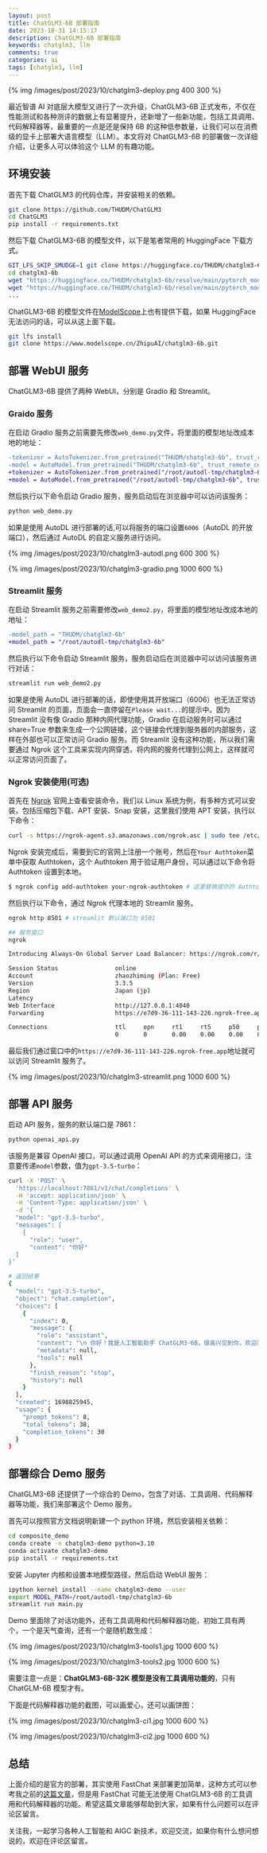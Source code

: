 ```yaml
---
layout: post
title: ChatGLM3-6B 部署指南
date: 2023-10-31 14:15:17
description: ChatGLM3-6B 部署指南
keywords: chatglm3, llm
comments: true
categories: ai
tags: [chatglm3, llm]
---
```


{% img /images/post/2023/10/chatglm3-deploy.png 400 300 %}

最近智谱 AI 对底层大模型又进行了一次升级，ChatGLM3-6B 正式发布，不仅在性能测试和各种测评的数据上有显著提升，还新增了一些新功能，包括工具调用、代码解释器等，最重要的一点是还是保持 6B 的这种低参数量，让我们可以在消费级的显卡上部署大语言模型（LLM）。本文将对 ChatGLM3-6B 的部署做一次详细介绍，让更多人可以体验这个 LLM 的有趣功能。

<!--more-->

## 环境安装

首先下载 ChatGLM3 的代码仓库，并安装相关的依赖。

```bash
git clone https://github.com/THUDM/ChatGLM3
cd ChatGLM3
pip install -r requirements.txt
```

然后下载 ChatGLM3-6B 的模型文件，以下是笔者常用的 HuggingFace 下载方式。

```bash
GIT_LFS_SKIP_SMUDGE=1 git clone https://huggingface.co/THUDM/chatglm3-6b
cd chatglm3-6b
wget "https://huggingface.co/THUDM/chatglm3-6b/resolve/main/pytorch_model-00001-of-00007.bin"
wget "https://huggingface.co/THUDM/chatglm3-6b/resolve/main/pytorch_model-00002-of-00007.bin"
...
```

ChatGLM3-6B 的模型文件在[ModelScope](https://modelscope.cn)上也有提供下载，如果 HuggingFace 无法访问的话，可以从这上面下载。

```bash
git lfs install
git clone https://www.modelscope.cn/ZhipuAI/chatglm3-6b.git
```

## 部署 WebUI 服务

ChatGLM3-6B 提供了两种 WebUI，分别是 Gradio 和 Streamlit。

### Graido 服务

在启动 Gradio 服务之前需要先修改`web_demo.py`文件，将里面的模型地址改成本地的地址：

```diff
-tokenizer = AutoTokenizer.from_pretrained("THUDM/chatglm3-6b", trust_remote_code=True)
-model = AutoModel.from_pretrained("THUDM/chatglm3-6b", trust_remote_code=True).cuda()
+tokenizer = AutoTokenizer.from_pretrained("/root/autodl-tmp/chatglm3-6b", trust_remote_code=True)
+model = AutoModel.from_pretrained("/root/autodl-tmp/chatglm3-6b", trust_remote_code=True).cuda()
```

然后执行以下命令启动 Gradio 服务，服务启动后在浏览器中可以访问该服务：

```bash
python web_demo.py
```

如果是使用 AutoDL 进行部署的话,可以将服务的端口设置`6006`（AutoDL 的开放端口），然后通过 AutoDL 的自定义服务进行访问。

{% img /images/post/2023/10/chatglm3-autodl.png 600 300 %}

{% img /images/post/2023/10/chatglm3-gradio.png 1000 600 %}

### Streamlit 服务

在启动 Streamlit 服务之前需要修改`web_demo2.py`，将里面的模型地址改成本地的地址：

```diff
-model_path = "THUDM/chatglm3-6b"
+model_path = "/root/autodl-tmp/chatglm3-6b"
```

然后执行以下命令启动 Streamlit 服务，服务启动后在浏览器中可以访问该服务进行对话：

```bash
streamlit run web_demo2.py
```

如果是使用 AutoDL 进行部署的话，即使使用其开放端口（6006）也无法正常访问 Streamlit 的页面，页面会一直停留在`Please wait...`的提示中。因为 Streamlit 没有像 Gradio 那种内网代理功能，Gradio 在启动服务时可以通过 share=True 参数来生成一个公网链接，这个链接会代理到服务器的内部服务，这样在外部也可以正常访问 Gradio 服务。而 Streamlit 没有这种功能，所以我们需要通过 Ngrok 这个工具来实现内网穿透，将内网的服务代理到公网上，这样就可以正常访问页面了。

### Ngrok 安装使用(可选)

首先在 [Ngrok](https://ngrok.com/) 官网上查看安装命令，我们以 Linux 系统为例，有多种方式可以安装，包括压缩包下载、APT 安装、Snap 安装，这里我们使用 APT 安装，执行以下命令：

```bash
curl -s https://ngrok-agent.s3.amazonaws.com/ngrok.asc | sudo tee /etc/apt/trusted.gpg.d/ngrok.asc >/dev/null && echo "deb https://ngrok-agent.s3.amazonaws.com buster main" | sudo tee /etc/apt/sources.list.d/ngrok.list && sudo apt update && sudo apt install ngrok
```

Ngrok 安装完成后，需要到它的官网上注册一个账号，然后在`Your Authtoken`菜单中获取 Authtoken，这个 Authtoken 用于验证用户身份，可以通过以下命令将 Authtoken 设置到本地。

```bash
$ ngrok config add-authtoken your-ngrok-authtoken # 这里替换成你的 Authtoken
```

然后执行以下命令，通过 Ngrok 代理本地的 Streamlit 服务。

```bash
ngrok http 8501 # streamlit 默认端口为 8501

## 服务窗口
ngrok                                                                                                                   (Ctrl+C to quit)

Introducing Always-On Global Server Load Balancer: https://ngrok.com/r/gslb

Session Status                online
Account                       zhaozhiming (Plan: Free)
Version                       3.3.5
Region                        Japan (jp)
Latency                       -
Web Interface                 http://127.0.0.1:4040
Forwarding                    https://e7d9-36-111-143-226.ngrok-free.app -> http://localhost:8501

Connections                   ttl     opn     rt1     rt5     p50     p90
                              0       0       0.00    0.00    0.00    0.00
```

最后我们通过窗口中的`https://e7d9-36-111-143-226.ngrok-free.app`地址就可以访问 Streamlit 服务了。

{% img /images/post/2023/10/chatglm3-streamlit.png 1000 600 %}

## 部署 API 服务

启动 API 服务，服务的默认端口是 7861：

```bash
python openai_api.py
```

该服务是兼容 OpenAI 接口，可以通过调用 OpenAI API 的方式来调用接口，注意要传递`model`参数，值为`gpt-3.5-turbo`：

```bash
curl -X 'POST' \
  'https://localhost:7861/v1/chat/completions' \
  -H 'accept: application/json' \
  -H 'Content-Type: application/json' \
  -d '{
  "model": "gpt-3.5-turbo",
  "messages": [
    {
      "role": "user",
      "content": "你好"
  ]
}'

# 返回结果
{
  "model": "gpt-3.5-turbo",
  "object": "chat.completion",
  "choices": [
    {
      "index": 0,
      "message": {
        "role": "assistant",
        "content": "\n 你好！我是人工智能助手 ChatGLM3-6B，很高兴见到你，欢迎问我任何问题。",
        "metadata": null,
        "tools": null
      },
      "finish_reason": "stop",
      "history": null
    }
  ],
  "created": 1698825945,
  "usage": {
    "prompt_tokens": 8,
    "total_tokens": 38,
    "completion_tokens": 30
  }
}
```

## 部署综合 Demo 服务

ChatGLM3-6B 还提供了一个综合的 Demo，包含了对话、工具调用、代码解释器等功能，我们来部署这个 Demo 服务。

首先可以按照官方文档说明新建一个 python 环境，然后安装相关依赖：

```bash
cd composite_demo
conda create -n chatglm3-demo python=3.10
conda activate chatglm3-demo
pip install -r requirements.txt
```

安装 Jupyter 内核和设置本地模型路径，然后启动 WebUI 服务：

```bash
ipython kernel install --name chatglm3-demo --user
export MODEL_PATH=/root/autodl-tmp/chatglm3-6b
streamlit run main.py
```

Demo 里面除了对话功能外，还有工具调用和代码解释器功能，初始工具有两个，一个是天气查询，还有一个是随机数生成：

{% img /images/post/2023/10/chatglm3-tools1.jpg 1000 600 %}

{% img /images/post/2023/10/chatglm3-tools2.jpg 1000 600 %}

需要注意一点是：**ChatGLM3-6B-32K 模型是没有工具调用功能的**，只有 ChatGLM-6B 模型才有。

下面是代码解释器功能的截图，可以画爱心，还可以画饼图：

{% img /images/post/2023/10/chatglm3-ci1.jpg 1000 600 %}

{% img /images/post/2023/10/chatglm3-ci2.jpg 1000 600 %}

## 总结

上面介绍的是官方的部署，其实使用 FastChat 来部署更加简单，这种方式可以参考我之前的[这篇文章](https://zhaozhiming.github.io/2023/08/22/use-fastchat-deploy-llm)，但是用 FastChat 可能无法使用 ChatGLM3-6B 的工具调用和代码解释器的功能。希望这篇文章能够帮助到大家，如果有什么问题可以在评论区留言。

关注我，一起学习各种人工智能和 AIGC 新技术，欢迎交流，如果你有什么想问想说的，欢迎在评论区留言。
